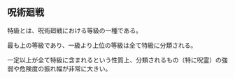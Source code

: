## 呪術廻戦

特級とは、呪術廻戦における等級の一種である。

最も上の等級であり、一級より上位の等級は全て特級に分類される。

一定以上が全て特級に含まれるという性質上、分類されるもの（特に呪霊）の強弱や危険度の振れ幅が非常に大きい。
